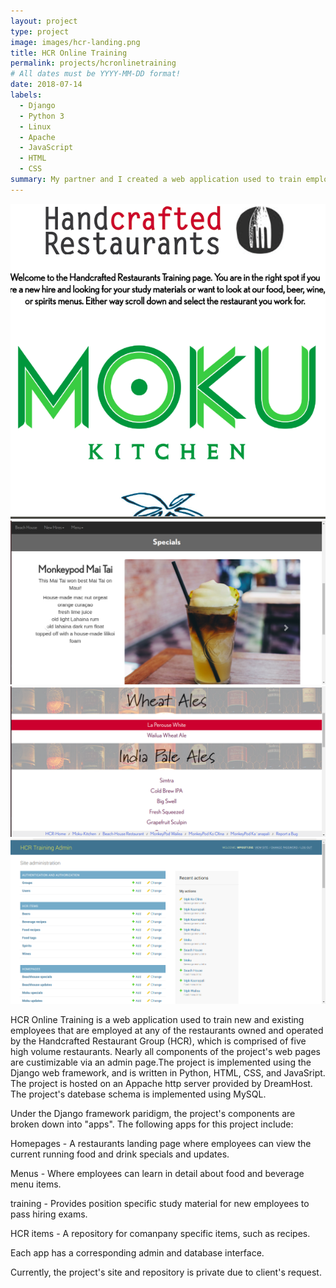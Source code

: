```yaml
---
layout: project
type: project
image: images/hcr-landing.png
title: HCR Online Training
permalink: projects/hcronlinetraining
# All dates must be YYYY-MM-DD format!
date: 2018-07-14
labels:
  - Django
  - Python 3
  - Linux
  - Apache
  - JavaScript
  - HTML
  - CSS
summary: My partner and I created a web application used to train employees for a restaurant ownership group.
---
```

<div>
  <img class="ui image" src="../images/hcr-landing.png">
  <img class="ui image" src="../images/hcr_special.png">
  <img class="ui image" src="../images/beer.png">
  <img class="ui image" src="../images/admin.png">
</div>

HCR Online Training is a web application used to train new and existing employees that are employed at any of the restaurants owned and operated by the Handcrafted Restaurant Group (HCR), which is comprised of five high volume restaurants. Nearly all  components of the project's web pages are custimizable via an admin page.The project is implemented using  the Django web framework, and is written in Python, HTML, CSS, and JavaSript. The project is hosted on an Appache http server provided by DreamHost. The project's datebase schema is implemented using MySQL.

Under the Django framework paridigm, the project's components are broken down into "apps". The following apps for this project include:

Homepages - A restaurants landing page where employees can view the current running food and drink specials and updates.

Menus - Where employees can learn in detail about food and beverage menu items. 

training - Provides position specific study material for new employees to pass hiring exams. 

HCR items - A repository for comanpany specific items, such as recipes.

Each app has a corresponding admin and database interface. 
 
Currently, the project's site and repository is private due to client's request.

